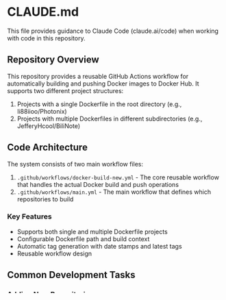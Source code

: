 # CLAUDE.md

This file provides guidance to Claude Code (claude.ai/code) when working with code in this repository.

## Repository Overview

This repository provides a reusable GitHub Actions workflow for automatically building and pushing Docker images to Docker Hub. It supports two different project structures:

1. Projects with a single Dockerfile in the root directory (e.g., li88iioo/Photonix)
2. Projects with multiple Dockerfiles in different subdirectories (e.g., JefferyHcool/BiliNote)

## Code Architecture

The system consists of two main workflow files:

1. `.github/workflows/docker-build-new.yml` - The core reusable workflow that handles the actual Docker build and push operations
2. `.github/workflows/main.yml` - The main workflow that defines which repositories to build

### Key Features

- Supports both single and multiple Dockerfile projects
- Configurable Dockerfile path and build context
- Automatic tag generation with date stamps and latest tags
- Reusable workflow design

## Common Development Tasks

### Adding New Repositories

To add a new repository to the build process, add a new job in `main.yml`. Here are some examples:

```yaml
jobs:
  # Build li88iioo/Photonix project (single Dockerfile in root)
  build-photonix:
    uses: ./.github/workflows/docker-build-new.yml
    with:
      source_repo: 'li88iioo/Photonix'
      docker_image_name: 'photonix'

  # Build JefferyHcool/BiliNote backend (Dockerfile in backend directory)
  build-bili-note-backend:
    uses: ./.github/workflows/docker-build-new.yml
    with:
      source_repo: 'JefferyHcool/BiliNote'
      docker_image_name: 'bili-note-backend'
      dockerfile_path: 'backend/Dockerfile'
      context_path: '.'

  # Build JefferyHcool/BiliNote frontend (Dockerfile in BillNote_frontend directory)
  build-bili-note-frontend:
    uses: ./.github/workflows/docker-build-new.yml
    with:
      source_repo: 'JefferyHcool/BiliNote'
      docker_image_name: 'bili-note-frontend'
      dockerfile_path: 'BillNote_frontend/Dockerfile'
      context_path: '.'
```

### Modifying Build Parameters

The reusable workflow supports several parameters:
- `source_repo`: Required Git repository to check out
- `docker_image_name`: Required Docker Hub image name
- `dockerfile_path`: Optional Dockerfile path (defaults to "Dockerfile")
- `context_path`: Optional build context path (defaults to ".")

### Testing Changes

工作流的测试和构建通过GitHub Actions自动触发。要测试更改：
1. 修改工作流文件（例如：`.github/workflows/docker-build-new.yml` 或 `.github/workflows/main.yml`）。
2. 提交并推送更改到仓库。
3. 或者通过GitHub Actions界面手动触发工作流。

**如何查看构建和测试状态：**
1. 访问GitHub仓库的 "Actions" 标签页。
2. 选择相应的工作流运行，查看其状态和日志。

**Linting / 类型检查：**
目前，此仓库中没有明确的linting或类型检查步骤。工作流主要侧重于Docker镜像的构建和推送。